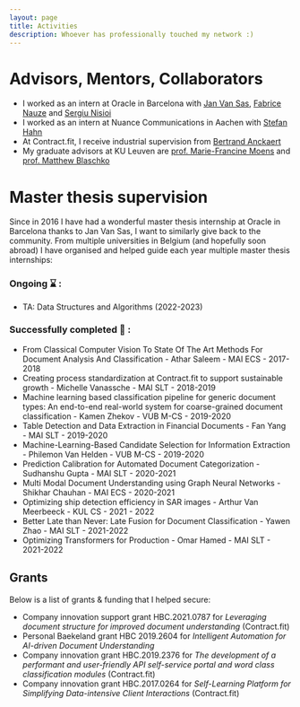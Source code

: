 ```yaml
---
layout: page
title: Activities
description: Whoever has professionally touched my network :) 
---
```



# Advisors, Mentors, Collaborators

- I worked as an intern at Oracle in Barcelona with [Jan Van Sas](https://de.linkedin.com/in/janvansas), [Fabrice Nauze](https://nl.linkedin.com/in/fnauze) and [Sergiu Nisioi](https://scholar.google.ro/citations?user=0bqBJo8AAAAJ&hl=en)
- I worked as an intern at Nuance Communications in Aachen with [Stefan Hahn](https://www.researchgate.net/scientific-contributions/Stefan-Hahn-71090285)
- At Contract.fit, I receive industrial supervision from [Bertrand Anckaert](https://be.linkedin.com/in/bertrand-anckaert-37ab0a1)
- My graduate advisors at KU Leuven are [prof. Marie-Francine Moens](https://people.cs.kuleuven.be/~sien.moens/) and [prof. Matthew Blaschko](https://homes.esat.kuleuven.be/~mblaschk/)


# Master thesis supervision 

Since in 2016 I have had a wonderful master thesis internship at Oracle in Barcelona thanks to Jan Van Sas, I want to similarly give back to the community.
From multiple universities in Belgium (and hopefully soon abroad) I have organised and helped guide each year multiple master thesis internships: 

### Ongoing :hourglass: :

* TA: Data Structures and Algorithms (2022-2023)

### Successfully completed :tada: :

* From Classical Computer Vision To State Of The Art Methods For Document Analysis And Classification - Athar Saleem - MAI ECS - 2017-2018
* Creating process standardization at Contract.fit to support sustainable growth - Michelle Vanassche - MAI SLT - 2018-2019
* Machine learning based classification pipeline for generic document types: An end-to-end real-world system for coarse-grained document classification - Kamen Zhekov - VUB M-CS - 2019-2020
* Table Detection and Data Extraction in Financial Documents - Fan Yang - MAI SLT - 2019-2020
* Machine-Learning-Based Candidate Selection for Information Extraction - Philemon Van Helden - VUB M-CS - 2019-2020
* Prediction Calibration for Automated Document Categorization - Sudhanshu Gupta - MAI SLT - 2020-2021
* Multi Modal Document Understanding using Graph Neural Networks - Shikhar Chauhan - MAI ECS - 2020-2021
* Optimizing ship detection efficiency in SAR images - Arthur Van Meerbeeck - KUL CS - 2021 - 2022
* Better Late than Never: Late Fusion for Document Classification - Yawen Zhao - MAI SLT - 2021-2022
* Optimizing Transformers for Production - Omar Hamed - MAI SLT - 2021-2022


## Grants

Below is a list of grants & funding that I helped secure:

* Company innovation support grant HBC.2021.0787 for *Leveraging document structure for improved document understanding* (Contract.fit)
* Personal Baekeland grant HBC 2019.2604 for *Intelligent Automation for AI-driven Document Understanding*
* Company innovation grant HBC.2019.2376 for *The development of a performant and user-friendly API self-service portal and word class classification modules* (Contract.fit)
* Company innovation grant HBC.2017.0264 for *Self-Learning Platform for Simplifying Data-intensive Client Interactions* (Contract.fit)